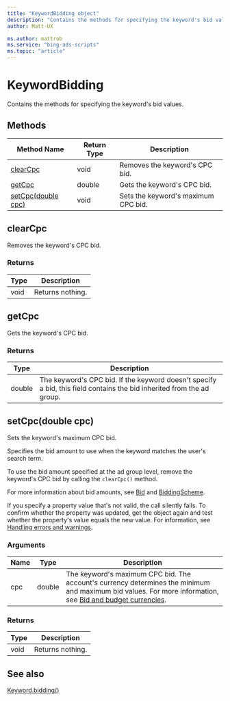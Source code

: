```yaml
---
title: "KeywordBidding object"
description: "Contains the methods for specifying the keyword's bid values."
author: Matt-UX

ms.author: mattrob
ms.service: "bing-ads-scripts"
ms.topic: "article"
---
```


# KeywordBidding

Contains the methods for specifying the keyword's bid values.

## Methods
|Method Name|Return Type|Description|
|-|-|-
[clearCpc](#clearcpc)|void|Removes the keyword's CPC bid.
[getCpc](#getcpc)|double|Gets the keyword's CPC bid.
[setCpc(double cpc)](#setcpc-double-cpc-)|void|Sets the keyword's maximum CPC bid.

## <a name="clearcpc"></a>clearCpc
Removes the keyword's CPC bid. 

### Returns
|Type|Description|
|-|-
void|Returns nothing.

## <a name="getcpc"></a>getCpc
Gets the keyword's CPC bid. 

### Returns
|Type|Description|
|-|-
double|The keyword's CPC bid. If the keyword doesn't specify a bid, this field contains the bid inherited from the ad group.

## <a name="setcpc-double-cpc-"></a>setCpc(double cpc)
Sets the keyword's maximum CPC bid. 

Specifies the bid amount to use when the keyword matches the user's search term. 

To use the bid amount specified at the ad group level, remove the keyword's CPC bid by calling the `clearCpc()` method.

For more information about bid amounts, see [Bid](/advertising/campaign-management-service/keyword#bid) and [BiddingScheme](/advertising/campaign-management-service/keyword#biddingscheme). 

If you specify a property value that's not valid, the call silently fails. To confirm whether the property was updated, get the object again and test whether the property's value equals the new value. For information, see [Handling errors and warnings](../concepts/errors-and-warnings.md).

### Arguments
|Name|Type|Description|
|-|-|-
cpc|double|The keyword's maximum CPC bid. The account's currency determines the minimum and maximum bid values. For more information, see [Bid and budget currencies](/advertising/guides/currencies#bidandbudget).

### Returns
|Type|Description|
|-|-
void|Returns nothing.



## See also

[Keyword.bidding()](Keyword.md#bidding)

